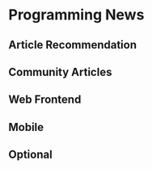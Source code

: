 <script setup>
import { ref } from 'vue';
import NavContainer from '../components/NavContainer.vue';
import newsData from '../assets/news/dev-news.json';

const data = ref(newsData);
</script>

# Programming News

## Article Recommendation

<NavContainer :data="data.articleRecommendation"/>

## Community Articles

<NavContainer :data="data.communityArticles"/>


## Web Frontend

<NavContainer :data="data.webFrontend"/>

## Mobile

<NavContainer :data="data.mobile"/>

## Optional

<NavContainer :data="data.optional"/>
